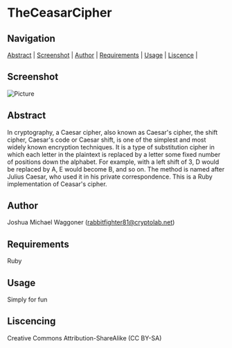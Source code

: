 TheCeasarCipher
===============
Navigation
-----------
[Abstract](#abstract) |
[Screenshot](#screenshot) |
[Author](#author) |
[Requirements](#requirements) |
[Usage](#usage) | 
[Liscence](#liscence) | 

 

Screenshot
----------
![Picture](http://rabbitfighter.net/wp-content/uploads/2014/09/encryption.png)

Abstract
--------
In cryptography, a Caesar cipher, also known as Caesar's cipher, the shift cipher, Caesar's code or Caesar shift, is one of the simplest and most widely known encryption techniques. It is a type of substitution cipher in which each letter in the plaintext is replaced by a letter some fixed number of positions down the alphabet. For example, with a left shift of 3, D would be replaced by A, E would become B, and so on. The method is named after Julius Caesar, who used it in his private correspondence. This is a Ruby implementation of Ceasar's cipher. 

Author
------
Joshua Michael Waggoner (rabbitfighter81@cryptolab.net)

Requirements
------------
Ruby

Usage
-----
Simply for fun

Liscencing
----------
Creative Commons Attribution-ShareAlike (CC BY-SA)

